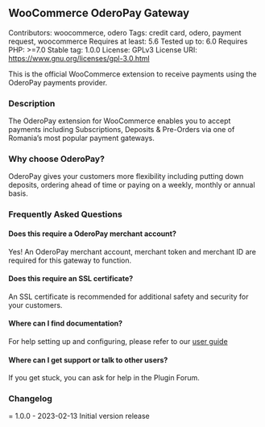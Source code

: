 ## WooCommerce OderoPay Gateway
Contributors: woocommerce, odero
Tags: credit card, odero, payment request, woocommerce
Requires at least: 5.6
Tested up to: 6.0
Requires PHP: >=7.0 
Stable tag: 1.0.0
License: GPLv3
License URI: https://www.gnu.org/licenses/gpl-3.0.html

This is the official WooCommerce extension to receive payments using the OderoPay payments provider.

### Description

The OderoPay extension for WooCommerce enables you to accept payments including Subscriptions, Deposits & Pre-Orders via one of Romania’s most popular payment gateways.

### Why choose OderoPay?

OderoPay gives your customers more flexibility including putting down deposits, ordering ahead of time or paying on a weekly, monthly or annual basis.

### Frequently Asked Questions

#### Does this require a OderoPay merchant account?

Yes! An OderoPay merchant account, merchant token and merchant ID are required for this gateway to function.

#### Does this require an SSL certificate? 

An SSL certificate is recommended for additional safety and security for your customers.

#### Where can I find documentation? 

For help setting up and configuring, please refer to our [user guide](https://developer.pay.odero.ro)

#### Where can I get support or talk to other users?

If you get stuck, you can ask for help in the Plugin Forum.

### Changelog

= 1.0.0 - 2023-02-13
Initial version release


